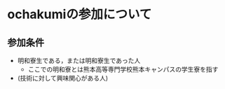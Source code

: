 # ochakumiの参加について
## 参加条件
- 明和寮生である，または明和寮生であった人
  - ここでの明和寮とは熊本高等専門学校熊本キャンパスの学生寮を指す
- (技術に対して興味関心がある人)